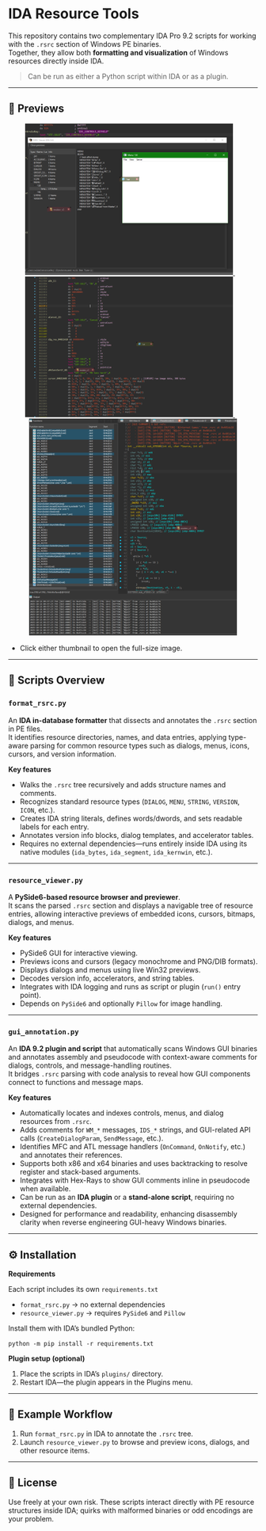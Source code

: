 # IDA Resource Tools

This repository contains two complementary IDA Pro 9.2 scripts for working with the `.rsrc` section of Windows PE binaries.  
Together, they allow both **formatting and visualization** of Windows resources directly inside IDA.

> Can be run as either a Python script within IDA or as a plugin.

---

## 🔎 Previews
<p align="center">
  <a href="previews/resource_viewer.png" title="resource_viewer preview (full size)">
    <img src="previews/resource_viewer.png" alt="resource_viewer preview" width="420">
  </a>
  &nbsp;&nbsp;&nbsp;
  <a href="previews/rsrc_formatter.png" title="rsrc_formatter preview (full size)">
    <img src="previews/rsrc_formatter.png" alt="rsrc_formatter preview" width="420">
  </a>
  &nbsp;&nbsp;&nbsp;
  <a href="previews/gui_annotation.png" title="gui_annotation preview (full size)">
    <img src="previews/gui_annotation.png" alt="gui_annotation preview" width="420">
  </a>
</p>

- Click either thumbnail to open the full-size image.

---

## 🧠 Scripts Overview

### `format_rsrc.py`
An **IDA in-database formatter** that dissects and annotates the `.rsrc` section in PE files.  
It identifies resource directories, names, and data entries, applying type-aware parsing for common resource types such as dialogs, menus, icons, cursors, and version information.

**Key features**
- Walks the `.rsrc` tree recursively and adds structure names and comments.  
- Recognizes standard resource types (`DIALOG`, `MENU`, `STRING`, `VERSION`, `ICON`, etc.).  
- Creates IDA string literals, defines words/dwords, and sets readable labels for each entry.  
- Annotates version info blocks, dialog templates, and accelerator tables.  
- Requires no external dependencies—runs entirely inside IDA using its native modules (`ida_bytes`, `ida_segment`, `ida_kernwin`, etc.).

---

### `resource_viewer.py`
A **PySide6-based resource browser and previewer**.  
It scans the parsed `.rsrc` section and displays a navigable tree of resource entries, allowing interactive previews of embedded icons, cursors, bitmaps, dialogs, and menus.

**Key features**
- PySide6 GUI for interactive viewing.  
- Previews icons and cursors (legacy monochrome and PNG/DIB formats).  
- Displays dialogs and menus using live Win32 previews.  
- Decodes version info, accelerators, and string tables.  
- Integrates with IDA logging and runs as script or plugin (`run()` entry point).  
- Depends on `PySide6` and optionally `Pillow` for image handling.

---

### `gui_annotation.py`
An **IDA 9.2 plugin and script** that automatically scans Windows GUI binaries and annotates assembly and pseudocode with context-aware comments for dialogs, controls, and message-handling routines.  
It bridges `.rsrc` parsing with code analysis to reveal how GUI components connect to functions and message maps.

**Key features**
- Automatically locates and indexes controls, menus, and dialog resources from `.rsrc`.  
- Adds comments for `WM_*` messages, `IDS_*` strings, and GUI-related API calls (`CreateDialogParam`, `SendMessage`, etc.).  
- Identifies MFC and ATL message handlers (`OnCommand`, `OnNotify`, etc.) and annotates their references.  
- Supports both x86 and x64 binaries and uses backtracking to resolve register and stack-based arguments.  
- Integrates with Hex-Rays to show GUI comments inline in pseudocode when available.  
- Can be run as an **IDA plugin** or a **stand-alone script**, requiring no external dependencies.  
- Designed for performance and readability, enhancing disassembly clarity when reverse engineering GUI-heavy Windows binaries.

---

## ⚙️ Installation

**Requirements**

Each script includes its own `requirements.txt`  
- `format_rsrc.py` → no external dependencies  
- `resource_viewer.py` → requires `PySide6` and `Pillow`

Install them with IDA’s bundled Python:

    python -m pip install -r requirements.txt

**Plugin setup (optional)**  
1. Place the scripts in IDA’s `plugins/` directory.  
2. Restart IDA—the plugin appears in the Plugins menu.

---

## 🧩 Example Workflow
1. Run `format_rsrc.py` in IDA to annotate the `.rsrc` tree.  
2. Launch `resource_viewer.py` to browse and preview icons, dialogs, and other resource items.

---

## 📄 License
Use freely at your own risk. These scripts interact directly with PE resource structures inside IDA; quirks with malformed binaries or odd encodings are your problem.

